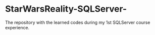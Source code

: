 # StarWarsReality-SQLServer-
The repository with the learned codes during my 1st SQLServer course experience.
